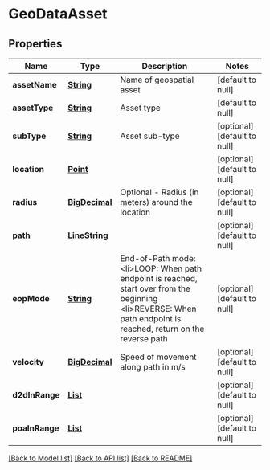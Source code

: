 # GeoDataAsset
## Properties

Name | Type | Description | Notes
------------ | ------------- | ------------- | -------------
**assetName** | [**String**](string.md) | Name of geospatial asset | [default to null]
**assetType** | [**String**](string.md) | Asset type | [default to null]
**subType** | [**String**](string.md) | Asset sub-type | [optional] [default to null]
**location** | [**Point**](Point.md) |  | [optional] [default to null]
**radius** | [**BigDecimal**](number.md) | Optional - Radius (in meters) around the location | [optional] [default to null]
**path** | [**LineString**](LineString.md) |  | [optional] [default to null]
**eopMode** | [**String**](string.md) | End-of-Path mode: &lt;li&gt;LOOP: When path endpoint is reached, start over from the beginning &lt;li&gt;REVERSE: When path endpoint is reached, return on the reverse path | [optional] [default to null]
**velocity** | [**BigDecimal**](number.md) | Speed of movement along path in m/s | [optional] [default to null]
**d2dInRange** | [**List**](string.md) |  | [optional] [default to null]
**poaInRange** | [**List**](string.md) |  | [optional] [default to null]

[[Back to Model list]](../README.md#documentation-for-models) [[Back to API list]](../README.md#documentation-for-api-endpoints) [[Back to README]](../README.md)


